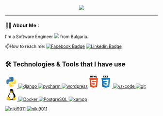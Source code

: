 <div id="header" align="center">
  <img src="https://media.giphy.com/media/p4NLw3I4U0idi/giphy.gif"/>
</div>


  

---

### :woman_technologist: About Me :

I'm a Software Engineer <img src="https://media.giphy.com/media/WUlplcMpOCEmTGBtBW/giphy.gif" width="30"> from Bulgaria.

:mailbox:How to reach me:   [![Facebook Badge](https://img.shields.io/badge/Facebook-%231877F2.svg?style=for-the-badge&logo=Facebook&logoColor=white)](https://www.facebook.com/nikolai.videnov/)   [![Linkedin Badge](https://img.shields.io/badge/Linkedin-%231877F2.svg?style=for-the-badge&logo=Linkedin&logoColor=white)](https://www.linkedin.com/in/nikolay-videnov-968648239/)

## :hammer_and_wrench: Technologies & Tools that I have use
<a href="https://www.python.org" target="_blank"> <img src="https://raw.githubusercontent.com/devicons/devicon/master/icons/python/python-original.svg" alt="python" width="40" height="40"/> 
<a href="https://www.djangoproject.com/" target="_blank"> <img src="https://www.djangoproject.com/m/img/logos/django-logo-negative.svg" alt="django" width="40" height="40"/>
<a href="https://www.jetbrains.com/pycharm/" target="_blank"> <img src="https://upload.wikimedia.org/wikipedia/commons/1/1d/PyCharm_Icon.svg" alt="pycharm" width="40" height="40"/>
<a href="https://wordpress.com/" target="_blank"> <img src="https://upload.wikimedia.org/wikipedia/commons/9/98/WordPress_blue_logo.svg" alt="wordpress"
width="40" height="40"/><img src="https://raw.githubusercontent.com/devicons/devicon/master/icons/html5/html5-original-wordmark.svg" alt="html5" width="40" height="40"/><img src="https://raw.githubusercontent.com/devicons/devicon/master/icons/css3/css3-original-wordmark.svg" alt="css3" width="40" height="40"/> 
<img src="https://static.cdnlogo.com/logos/v/16/visual-studio-code.svg" alt="vs-code" width="40" height="40"/> <a href="https://www.sublimetext.com/3" target="_blank">
<a href="https://git-scm.com/" target="_blank"> <img src="https://www.vectorlogo.zone/logos/git-scm/git-scm-icon.svg" alt="git" width="40" height="40"/> </a>   <a href="https://www.linux.org/" target="_blank"> <img src="https://raw.githubusercontent.com/devicons/devicon/master/icons/linux/linux-original.svg" alt="linux" width="40" height="40"/>
<a href="https://www.docker.com/" target="_blank"> <img src="https://www.docker.com/wp-content/uploads/2022/03/vertical-logo-monochromatic.png"
alt="Docker" width="40" height="40"/>
<a href="https://www.postgresql.org/" target="_blank"> <img src="https://cdn.worldvectorlogo.com/logos/postgresql.svg" alt="PostgreSQL" width="40" height="40"/>
<a href="https://www.apachefriends.org/" target="_blank"> <img src="https://upload.wikimedia.org/wikipedia/commons/0/03/Xampp_logo.svg" alt="xampp" width="40" height="40"/>

<a href="https://github.com/niki9011/github-readme-stats"><img alt="niki9011" src="https://github-readme-stats.vercel.app/api?username=niki9011&show_icons=true&count_private=true&theme=react&hide_border=true&bg_color=0D1117" /></a>
  <a href="https://github.com/niki9011/github-readme-stats"><img alt="niki9011" src="https://github-readme-stats.vercel.app/api/top-langs/?username=niki9011&langs_count=8&count_private=true&layout=compact&theme=react&hide_border=true&bg_color=0D1117"/></a>
